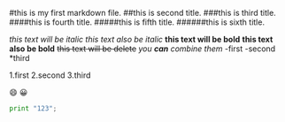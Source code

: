 #this is my first markdown file.
##this is second title.
###this is third title.
####this is fourth title.
#####this is fifth title.
######this is sixth title.

*this text will be italic*
_this text also be italic_
**this text will be bold**
__this text also be bold__
~~this text will be delete~~
_you **can** combine them_
-first
-second
*third

1.first
2.second
3.third

:smile:
:grinning:
```python
print "123";
```
